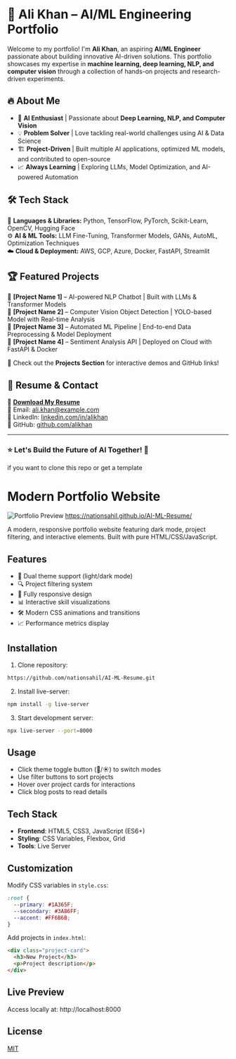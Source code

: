 # 🚀 Ali Khan – AI/ML Engineering Portfolio  

Welcome to my portfolio! I'm **Ali Khan**, an aspiring **AI/ML Engineer** passionate about building innovative AI-driven solutions. This portfolio showcases my expertise in **machine learning, deep learning, NLP, and computer vision** through a collection of hands-on projects and research-driven experiments.  

## 🔥 About Me  
- 🧠 **AI Enthusiast** | Passionate about **Deep Learning, NLP, and Computer Vision**  
- 💡 **Problem Solver** | Love tackling real-world challenges using AI & Data Science  
- 🏗️ **Project-Driven** | Built multiple AI applications, optimized ML models, and contributed to open-source  
- 📈 **Always Learning** | Exploring LLMs, Model Optimization, and AI-powered Automation  

## 🛠️ Tech Stack  
🚀 **Languages & Libraries:** Python, TensorFlow, PyTorch, Scikit-Learn, OpenCV, Hugging Face  
⚙️ **AI & ML Tools:** LLM Fine-Tuning, Transformer Models, GANs, AutoML, Optimization Techniques  
☁️ **Cloud & Deployment:** AWS, GCP, Azure, Docker, FastAPI, Streamlit  

## 🏆 Featured Projects  
🔹 **[Project Name 1]** – AI-powered NLP Chatbot | Built with LLMs & Transformer Models  
🔹 **[Project Name 2]** – Computer Vision Object Detection | YOLO-based Model with Real-time Analysis  
🔹 **[Project Name 3]** – Automated ML Pipeline | End-to-end Data Preprocessing & Model Deployment  
🔹 **[Project Name 4]** – Sentiment Analysis API | Deployed on Cloud with FastAPI & Docker  

📂 Check out the **Projects Section** for interactive demos and GitHub links!  

## 📄 Resume & Contact  
📜 **[Download My Resume](#)**  
📧 Email: ali.khan@example.com  
🔗 LinkedIn: [linkedin.com/in/alikhan](#)  
🐙 GitHub: [github.com/alikhan](#)  

---

### ⭐ Let's Build the Future of AI Together! 🚀  
if you want to clone this repo or get a template

# Modern Portfolio Website

![Portfolio Preview](./preview.jpg) https://nationsahil.github.io/AI-ML-Resume/

A modern, responsive portfolio website featuring dark mode, project filtering, and interactive elements. Built with pure HTML/CSS/JavaScript.

## Features
- 🎨 Dual theme support (light/dark mode)
- 🔍 Project filtering system
- 📱 Fully responsive design
- 📊 Interactive skill visualizations
- 🛠️ Modern CSS animations and transitions
- 📈 Performance metrics display

## Installation
1. Clone repository:
```bash
https://github.com/nationsahil/AI-ML-Resume.git
```
2. Install live-server:
```bash
npm install -g live-server
```
3. Start development server:
```bash
npx live-server --port=8000
```

## Usage
- Click theme toggle button (🌙/☀️) to switch modes
- Use filter buttons to sort projects
- Hover over project cards for interactions
- Click blog posts to read details

## Tech Stack
- **Frontend**: HTML5, CSS3, JavaScript (ES6+)
- **Styling**: CSS Variables, Flexbox, Grid
- **Tools**: Live Server

## Customization
Modify CSS variables in `style.css`:
```css
:root {
  --primary: #1A365F;
  --secondary: #3A86FF;
  --accent: #FF6B6B;
}
```

Add projects in `index.html`:
```html
<div class="project-card">
  <h3>New Project</h3>
  <p>Project description</p>
</div>
```

## Live Preview
Access locally at: http://localhost:8000

## License
[MIT](LICENSE)
